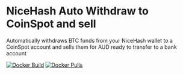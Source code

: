 # NiceHash Auto Withdraw to CoinSpot and sell
Automatically withdraws BTC funds from your NiceHash wallet to a CoinSpot account and sells them for AUD ready to transfer to a bank account

[![Docker Build](https://img.shields.io/docker/cloud/automated/tomw1605/nicehash_auto_withdraw)](https://hub.docker.com/r/tomw1605/nicehash_auto_withdraw)
[![Docker Pulls](https://img.shields.io/docker/pulls/tomw1605/nicehash_auto_withdraw)](https://hub.docker.com/r/tomw1605/nicehash_auto_withdraw)

